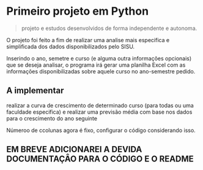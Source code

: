# Primeiro projeto em Python

> projeto e estudos desenvolvidos de forma independente e autonoma.

O projeto foi feito a fim de realizar uma analise mais especifica e simplificada dos dados disponibilizados pelo SISU.

Inserindo o ano, semetre e curso (e alguma outra informações opcionais) que se deseja analisar, o programa irá gerar uma planilha Excel com as informações disponibilizadas sobre aquele curso no ano-semestre pedido.

## A implementar

realizar a curva de crescimento de determinado curso (para todas ou uma faculdade especifica) e realizar uma previsão média com base nos dados para o crescimento do ano seguinte

Númeroo de ccolunas agora é fixo, configurar  o código considerando isso.

## EM BREVE ADICIONAREI A DEVIDA DOCUMENTAÇÂO PARA O CÓDIGO E O README
